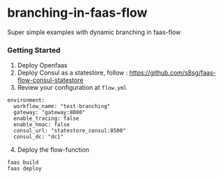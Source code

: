 # branching-in-faas-flow
Super simple examples with dynamic branching in faas-flow


### Getting Started 
1. Deploy Openfaas
2. Deploy Consul as a statestore, follow : https://github.com/s8sg/faas-flow-consul-statestore
3. Review your configuration at `flow.yml`
```
environment:
  workflow_name: "test-branching"
  gateway: "gateway:8080"
  enable_tracing: false
  enable_hmac: false
  consul_url: "statestore_consul:8500"
  consul_dc: "dc1"
```
4. Deploy the flow-function
```
faas build
faas deploy
```
